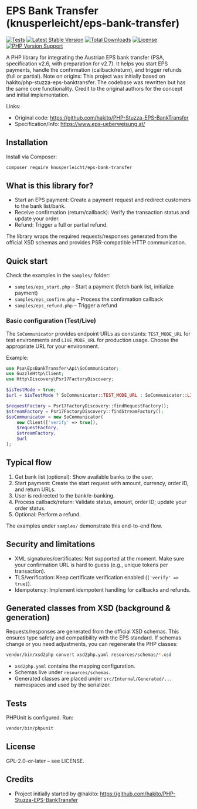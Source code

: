 # EPS Bank Transfer (knusperleicht/eps-bank-transfer)

[![Tests](https://github.com/knusperleicht/eps-bank-transfer/actions/workflows/tests.yml/badge.svg)](https://github.com/knusperleicht/eps-bank-transfer/actions/workflows/tests.yml)
[![Latest Stable Version](https://img.shields.io/packagist/v/knusperleicht/eps-bank-transfer.svg)](https://packagist.org/packages/knusperleicht/eps-bank-transfer)
[![Total Downloads](https://img.shields.io/packagist/dt/knusperleicht/eps-bank-transfer.svg)](https://packagist.org/packages/knusperleicht/eps-bank-transfer)
[![License](https://img.shields.io/badge/license-GPL--2.0--or--later-blue.svg)](LICENSE)
[![PHP Version Support](https://img.shields.io/packagist/php-v/knusperleicht/eps-bank-transfer.svg)](https://packagist.org/packages/knusperleicht/eps-bank-transfer)


A PHP library for integrating the Austrian EPS bank transfer (PSA, specification v2.6, with preparation for v2.7). It
helps you start EPS payments, handle the confirmation (callback/return), and trigger refunds (full or partial).
Note on origins: This project was initially based on hakito/php-stuzza-eps-banktransfer. The codebase was rewritten but
has the same core functionality. Credit to the original authors for the concept and initial implementation.

Links:
- Original code: https://github.com/hakito/PHP-Stuzza-EPS-BankTransfer
- Specification/Info: https://www.eps-ueberweisung.at/

## Installation

Install via Composer:

```sh
composer require knusperleicht/eps-bank-transfer
```

## What is this library for?

- Start an EPS payment: Create a payment request and redirect customers to the bank list/bank.
- Receive confirmation (return/callback): Verify the transaction status and update your order.
- Refund: Trigger a full or partial refund.

The library wraps the required requests/responses generated from the official XSD schemas and provides PSR-compatible HTTP communication.

## Quick start

Check the examples in the `samples/` folder:
- `samples/eps_start.php` – Start a payment (fetch bank list, initialize payment)
- `samples/eps_confirm.php` – Process the confirmation callback
- `samples/eps_refund.php` – Trigger a refund

### Basic configuration (Test/Live)

The `SoCommunicator` provides endpoint URLs as constants: `TEST_MODE_URL` for test environments and
`LIVE_MODE_URL` for production usage. Choose the appropriate URL for your environment.

Example:
```php
use Psa\EpsBankTransfer\Api\SoCommunicator;
use GuzzleHttp\Client;
use Http\Discovery\Psr17FactoryDiscovery;

$isTestMode = true;
$url = $isTestMode ? SoCommunicator::TEST_MODE_URL : SoCommunicator::LIVE_MODE_URL;

$requestFactory = Psr17FactoryDiscovery::findRequestFactory();
$streamFactory = Psr17FactoryDiscovery::findStreamFactory();
$soCommunicator = new SoCommunicator(
    new Client(['verify' => true]),
    $requestFactory,
    $streamFactory,
    $url
);
```

## Typical flow

1. Get bank list (optional): Show available banks to the user.
2. Start payment: Create the start request with amount, currency, order ID, and return URLs.
3. User is redirected to the bank/e-banking.
4. Process callback/return: Validate status, amount, order ID; update your order status.
5. Optional: Perform a refund.

The examples under `samples/` demonstrate this end-to-end flow.

## Security and limitations

- XML signatures/certificates: Not supported at the moment. Make sure your confirmation URL is hard to guess (e.g., unique tokens per transaction).
- TLS/verification: Keep certificate verification enabled (`['verify' => true]`).
- Idempotency: Implement idempotent handling for callbacks and refunds.

## Generated classes from XSD (background & generation)

Requests/responses are generated from the official XSD schemas. This ensures type safety and compatibility with the EPS standard. If schemas change or you need adjustments, you can regenerate the PHP classes:

```sh
vendor/bin/xsd2php convert xsd2php.yaml resources/schemas/*.xsd
```

- `xsd2php.yaml` contains the mapping configuration.
- Schemas live under `resources/schemas`.
- Generated classes are placed under `src/Internal/Generated/...` namespaces and used by the serializer.

## Tests

PHPUnit is configured. Run:

```sh
vendor/bin/phpunit
```

## License

GPL-2.0-or-later – see LICENSE.

## Credits

- Project initially started by @hakito: https://github.com/hakito/PHP-Stuzza-EPS-BankTransfer